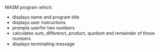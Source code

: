 MASM program which:
 - displays name and program title
 - displays user instructions
 - prompts userfor two numbers
 - calculates sum, differenct, product, quotient and remainder of those numbers
 - displays terminating message
